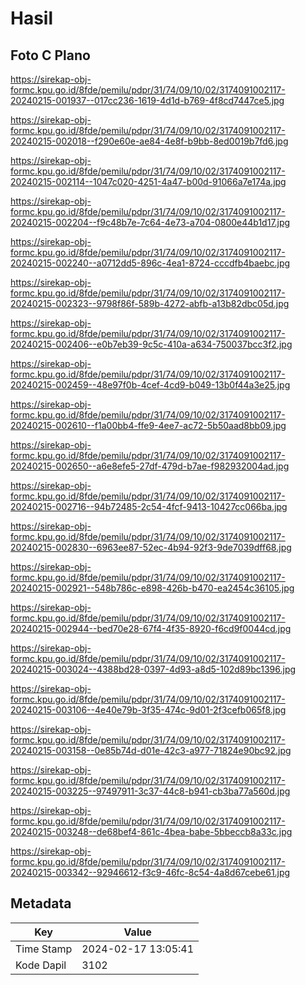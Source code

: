 # Hasil

## Foto C Plano

https://sirekap-obj-formc.kpu.go.id/8fde/pemilu/pdpr/31/74/09/10/02/3174091002117-20240215-001937--017cc236-1619-4d1d-b769-4f8cd7447ce5.jpg

https://sirekap-obj-formc.kpu.go.id/8fde/pemilu/pdpr/31/74/09/10/02/3174091002117-20240215-002018--f290e60e-ae84-4e8f-b9bb-8ed0019b7fd6.jpg

https://sirekap-obj-formc.kpu.go.id/8fde/pemilu/pdpr/31/74/09/10/02/3174091002117-20240215-002114--1047c020-4251-4a47-b00d-91066a7e174a.jpg

https://sirekap-obj-formc.kpu.go.id/8fde/pemilu/pdpr/31/74/09/10/02/3174091002117-20240215-002204--f9c48b7e-7c64-4e73-a704-0800e44b1d17.jpg

https://sirekap-obj-formc.kpu.go.id/8fde/pemilu/pdpr/31/74/09/10/02/3174091002117-20240215-002240--a0712dd5-896c-4ea1-8724-cccdfb4baebc.jpg

https://sirekap-obj-formc.kpu.go.id/8fde/pemilu/pdpr/31/74/09/10/02/3174091002117-20240215-002323--9798f86f-589b-4272-abfb-a13b82dbc05d.jpg

https://sirekap-obj-formc.kpu.go.id/8fde/pemilu/pdpr/31/74/09/10/02/3174091002117-20240215-002406--e0b7eb39-9c5c-410a-a634-750037bcc3f2.jpg

https://sirekap-obj-formc.kpu.go.id/8fde/pemilu/pdpr/31/74/09/10/02/3174091002117-20240215-002459--48e97f0b-4cef-4cd9-b049-13b0f44a3e25.jpg

https://sirekap-obj-formc.kpu.go.id/8fde/pemilu/pdpr/31/74/09/10/02/3174091002117-20240215-002610--f1a00bb4-ffe9-4ee7-ac72-5b50aad8bb09.jpg

https://sirekap-obj-formc.kpu.go.id/8fde/pemilu/pdpr/31/74/09/10/02/3174091002117-20240215-002650--a6e8efe5-27df-479d-b7ae-f982932004ad.jpg

https://sirekap-obj-formc.kpu.go.id/8fde/pemilu/pdpr/31/74/09/10/02/3174091002117-20240215-002716--94b72485-2c54-4fcf-9413-10427cc066ba.jpg

https://sirekap-obj-formc.kpu.go.id/8fde/pemilu/pdpr/31/74/09/10/02/3174091002117-20240215-002830--6963ee87-52ec-4b94-92f3-9de7039dff68.jpg

https://sirekap-obj-formc.kpu.go.id/8fde/pemilu/pdpr/31/74/09/10/02/3174091002117-20240215-002921--548b786c-e898-426b-b470-ea2454c36105.jpg

https://sirekap-obj-formc.kpu.go.id/8fde/pemilu/pdpr/31/74/09/10/02/3174091002117-20240215-002944--bed70e28-67f4-4f35-8920-f6cd9f0044cd.jpg

https://sirekap-obj-formc.kpu.go.id/8fde/pemilu/pdpr/31/74/09/10/02/3174091002117-20240215-003024--4388bd28-0397-4d93-a8d5-102d89bc1396.jpg

https://sirekap-obj-formc.kpu.go.id/8fde/pemilu/pdpr/31/74/09/10/02/3174091002117-20240215-003106--4e40e79b-3f35-474c-9d01-2f3cefb065f8.jpg

https://sirekap-obj-formc.kpu.go.id/8fde/pemilu/pdpr/31/74/09/10/02/3174091002117-20240215-003158--0e85b74d-d01e-42c3-a977-71824e90bc92.jpg

https://sirekap-obj-formc.kpu.go.id/8fde/pemilu/pdpr/31/74/09/10/02/3174091002117-20240215-003225--97497911-3c37-44c8-b941-cb3ba77a560d.jpg

https://sirekap-obj-formc.kpu.go.id/8fde/pemilu/pdpr/31/74/09/10/02/3174091002117-20240215-003248--de68bef4-861c-4bea-babe-5bbeccb8a33c.jpg

https://sirekap-obj-formc.kpu.go.id/8fde/pemilu/pdpr/31/74/09/10/02/3174091002117-20240215-003342--92946612-f3c9-46fc-8c54-4a8d67cebe61.jpg


## Metadata

| Key        | Value               |
| ---------- | ------------------- |
| Time Stamp | 2024-02-17 13:05:41 |
| Kode Dapil | 3102                |



